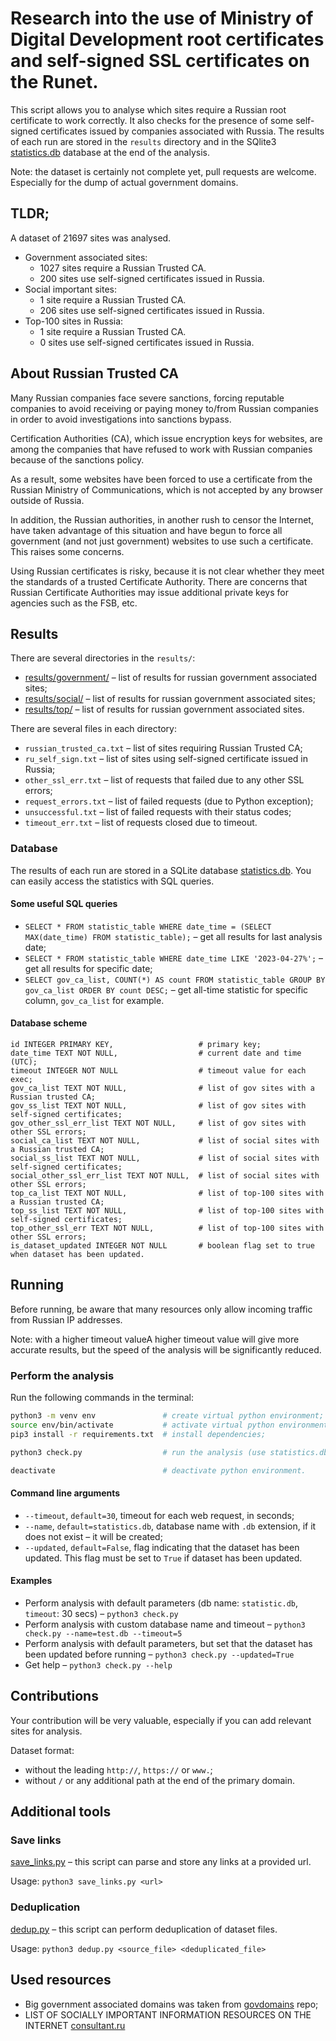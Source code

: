 # Research into the use of Ministry of Digital Development root certificates and self-signed SSL certificates on the Runet.

This script allows you to analyse which sites require a Russian root certificate to work correctly.
It also checks for the presence of some self-signed certificates issued by companies associated with Russia.
The results of each run are stored in the `results` directory and in the SQlite3 [statistics.db](statistics.db) database
at the end of the analysis.

Note: the dataset is certainly not complete yet, pull requests are welcome. Especially for the dump of actual government
domains.

## TLDR;

A dataset of 21697 sites was analysed.

- Government associated sites:
  - 1027 sites require a Russian Trusted CA.
  - 200 sites use self-signed certificates issued in Russia.
- Social important sites:
  - 1 site require a Russian Trusted CA.
  - 206 sites use self-signed certificates issued in Russia.
- Top-100 sites in Russia:
  - 1 site require a Russian Trusted CA.
  - 0 sites use self-signed certificates issued in Russia.

## About Russian Trusted CA

Many Russian companies face severe sanctions, forcing reputable companies to avoid receiving or paying money to/from
Russian companies in order to avoid investigations into sanctions bypass.

Certification Authorities (CA), which issue encryption keys for websites, are among the companies that have refused to
work with Russian companies because of the sanctions policy.

As a result, some websites have been forced to use a certificate from the Russian Ministry of Communications, which is
not accepted by any browser outside of Russia.

In addition, the Russian authorities, in another rush to censor the Internet, have taken advantage of this situation and
have begun to force all government (and not just government) websites to use such a certificate. This raises some
concerns.

Using Russian certificates is risky, because it is not clear whether they meet the standards of a trusted Certificate
Authority. There are concerns that Russian Certificate Authorities may issue additional private keys for agencies such
as the FSB, etc.

## Results

There are several directories in the `results/`:

- [results/government/](results/government) – list of results for russian government associated sites;
- [results/social/](results/social) – list of results for russian government associated sites;
- [results/top/](results/top) – list of results for russian government associated sites.

There are several files in each directory:

- `russian_trusted_ca.txt` – list of sites requiring Russian Trusted CA;
- `ru_self_sign.txt` – list of sites using self-signed certificate issued in Russia;
- `other_ssl_err.txt` – list of requests that failed due to any other SSL errors;
- `request_errors.txt` – list of failed requests (due to Python exception);
- `unsuccessful.txt` – list of failed requests with their status codes;
- `timeout_err.txt` – list of requests closed due to timeout.

### Database

The results of each run are stored in a SQLite database [statistics.db](statistics.db). You can easily access the
statistics with SQL queries.

#### Some useful SQL queries

- `SELECT * FROM statistic_table WHERE date_time = (SELECT MAX(date_time) FROM statistic_table);` – get all results for
  last analysis date;
- `SELECT * FROM statistic_table WHERE date_time LIKE '2023-04-27%';` – get all results for specific date;
- `SELECT gov_ca_list, COUNT(*) AS count FROM statistic_table GROUP BY gov_ca_list ORDER BY count DESC;` – get all-time
  statistic for specific column, `gov_ca_list` for example.

#### Database scheme

    id INTEGER PRIMARY KEY,                   # primary key;
    date_time TEXT NOT NULL,                  # current date and time (UTC);
    timeout INTEGER NOT NULL                  # timeout value for each exec;
    gov_ca_list TEXT NOT NULL,                # list of gov sites with a Russian trusted CA;
    gov_ss_list TEXT NOT NULL,                # list of gov sites with self-signed certificates;
    gov_other_ssl_err_list TEXT NOT NULL,     # list of gov sites with other SSL errors;
    social_ca_list TEXT NOT NULL,             # list of social sites with a Russian trusted CA;
    social_ss_list TEXT NOT NULL,             # list of social sites with self-signed certificates;
    social_other_ssl_err_list TEXT NOT NULL,  # list of social sites with other SSL errors;
    top_ca_list TEXT NOT NULL,                # list of top-100 sites with a Russian trusted CA;
    top_ss_list TEXT NOT NULL,                # list of top-100 sites with self-signed certificates;
    top_other_ssl_err TEXT NOT NULL,          # list of top-100 sites with other SSL errors;
    is_dataset_updated INTEGER NOT NULL       # boolean flag set to true when dataset has been updated.

## Running

Before running, be aware that many resources only allow incoming traffic from Russian IP addresses.

Note: with a higher timeout valueA higher timeout value will give more accurate results, but the speed of the analysis
will be significantly reduced.

### Perform the analysis

Run the following commands in the terminal:

```bash
python3 -m venv env               # create virtual python environment;
source env/bin/activate           # activate virtual python environment;
pip3 install -r requirements.txt  # install dependencies;

python3 check.py                  # run the analysis (use statistics.db and timeout=30 seconds by default);

deactivate                        # deactivate python environment.

```

#### Command line arguments

- `--timeout`, `default=30`, timeout for each web request, in seconds;
- `--name`, `default=statistics.db`, database name with `.db` extension, if it does not exist – it will be created;
- `--updated`, `default=False`, flag indicating that the dataset has been updated. This flag must be set to `True` if
  dataset has been updated.

#### Examples

- Perform analysis with default parameters (db name: `statistic.db`, `timeout`: 30 secs) – `python3 check.py`
- Perform analysis with custom database name and timeout – `python3 check.py --name=test.db --timeout=5`
- Perform analysis with default parameters, but set that the dataset has been updated before
  running – `python3 check.py --updated=True`
- Get help – `python3 check.py --help`

## Contributions

Your contribution will be very valuable, especially if you can add relevant sites for analysis.

Dataset format:

- without the leading `http://`, `https://` or `www.`;
- without `/` or any additional path at the end of the primary domain.

## Additional tools

### Save links

[save_links.py](save_links.py) – this script can parse and store any links at a provided url.

Usage:
`python3 save_links.py <url>`

### Deduplication

[dedup.py](dedup.py) – this script can perform deduplication of dataset files.

Usage:
`python3 dedup.py <source_file> <deduplicated_file>`

## Used resources

- Big government associated domains was taken from [govdomains](https://github.com/infoculture/govdomains) repo;
- LIST OF SOCIALLY IMPORTANT INFORMATION RESOURCES ON THE
  INTERNET [consultant.ru](http://www.consultant.ru/document/cons_doc_LAW_349660/5715f8a0641b857e9e101510d765f9671e6b716a/)
